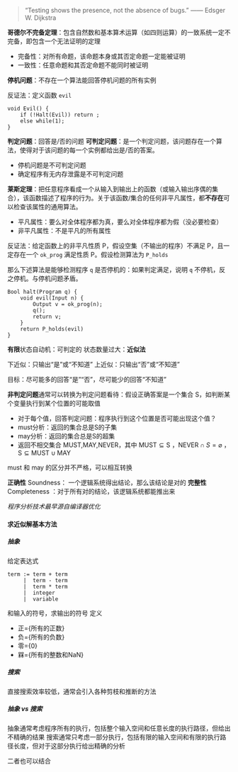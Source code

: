 
> $\text{“Testing shows the presence, not the absence of bugs.”}$ —— $\text{Edsger W. Dijkstra}$ 

**哥德尔不完备定理**：包含自然数和基本算术运算（如四则运算）的一致系统一定不完备，即包含一个无法证明的定理
- 完备性：对所有命题，该命题本身或其否定命题一定能被证明
- 一致性：任意命题和其否定命题不能同时被证明

**停机问题**：不存在一个算法能回答停机问题的所有实例

反证法：定义函数 `evil`
```
void Evil() {
	if (!Halt(Evil)) return ;
	else while(1);
}
```

**判定问题**：回答是/否的问题
**可判定问题**：是一个判定问题，该问题存在一个算法，使得对于该问题的每一个实例都给出是/否的答案。
- 停机问题是不可判定问题
- 确定程序有无内存泄露是不可判定问题

**莱斯定理**：把任意程序看成一个从输入到输出上的函数（或输入输出序偶的集合），该函数描述了程序的行为。关于该函数/集合的任何非平凡属性，都**不存在**可以检查该属性的通用算法。
- 平凡属性：要么对全体程序都为真，要么对全体程序都为假（没必要检查）
- 非平凡属性：不是平凡的所有属性

反证法：给定函数上的非平凡性质 P，假设空集（不输出的程序）不满足 P，且一定存在一个 `ok_prog` 满足性质 P。假设检测算法为 `P_holds` 

那么下述算法是能够检测程序 `q` 是否停机的：如果判定满足，说明 `q` 不停机，反之停机。与停机问题矛盾。
```
Bool halt(Program q) {
	void evil(Input n) {
		Output v = ok_prog(n);
		q();
		return v;
	}
	return P_holds(evil)
}
```

**有限**状态自动机：可判定的
状态数量过大：**近似法**

下近似：只输出“是”或“不知道”
上近似：只输出“否”或“不知道”

目标：尽可能多的回答“是”“否”，尽可能少的回答“不知道”

**非判定问题**通常可以转换为判定问题看待：假设正确答案是一个集合 S，如判断某个变量执行到某个位置的可能取值
- 对于每个值，回答判定问题：程序执行到这个位置是否可能出现这个值？
- must分析：返回的集合总是S的子集
- may分析：返回的集合总是S的超集
- 返回不相交集合 $\text{MUST,MAY,NEVER}$，其中 $\text{MUST}\subseteq \text{S}$ ，$\text{NEVER}\cap S=\varnothing$ ， $\text{S}\subseteq \text{MUST}\cup \text{MAY}$

must 和 may 的区分并不严格，可以相互转换

**正确性** $\text{Soundness}$： 一个逻辑系统得出结论，那么该结论是对的
**完整性** $\text{Completeness}$ ：对于所有对的结论，该逻辑系统都能推出来

*程序分析技术最早源自编译器优化*

#### 求近似解基本方法 

##### 抽象
给定表达式
```
term := term + term
 	 |  term - term
 	 |  term * term
 	 |  integer
 	 |  variable
```
和输入的符号，求输出的符号
定义
- 正={所有的正数}
- 负={所有的负数}
- 零={0}
- 槑={所有的整数和NaN}

##### 搜索
直接搜索效率较低，通常会引入各种剪枝和推断的方法

##### 抽象 vs 搜索
抽象通常考虑程序所有的执行，包括整个输入空间和任意长度的执行路径，但给出不精确的结果 
搜索通常只考虑一部分执行，包括有限的输入空间和有限的执行路径长度，但对于这部分执行给出精确的分析 

二者也可以结合